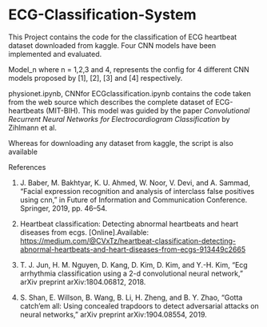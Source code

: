 # ECG-Classification-System
This Project contains the code for the classification of ECG heartbeat dataset downloaded from kaggle. Four CNN models have been implemented and evaluated.

Model_n where n = 1,2,3 and 4, represents the config for 4 different CNN models proposed by [1], [2], [3] and [4] respectively.

physionet.ipynb, CNNfor ECGclassification.ipynb contains the code taken from the web source which describes the complete dataset of ECG-heartbeats (MIT-BIH). This model was guided by the paper *Convolutional Recurrent Neural Networks for Electrocardiogram Classification* by Zihlmann et al.

Whereas for downloading any dataset from kaggle, the script is also available



References
1) J. Baber, M. Bakhtyar, K. U. Ahmed, W. Noor, V. Devi, and A. Sammad, “Facial expression recognition and analysis of interclass false positives using cnn,” in Future of Information and Communication Conference. Springer, 2019, pp. 46–54.

2) Heartbeat classification: Detecting abnormal heartbeats and heart diseases from ecgs.
[Online].Available: https://medium.com/@CVxTz/heartbeat-classification-detecting-abnormal-heartbeats-and-heart-diseases-from-ecgs-913449c2665

3) T. J. Jun, H. M. Nguyen, D. Kang, D. Kim, D. Kim, and Y.-H. Kim, “Ecg arrhythmia classification using a 2-d convolutional neural network,” arXiv preprint arXiv:1804.06812, 2018.

4) S. Shan, E. Willson, B. Wang, B. Li, H. Zheng, and B. Y. Zhao, “Gotta catch’em all: Using concealed trapdoors to detect adversarial attacks on neural networks,” arXiv preprint arXiv:1904.08554, 2019.

